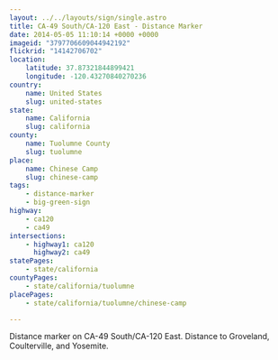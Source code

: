 ```yaml
---
layout: ../../layouts/sign/single.astro
title: CA-49 South/CA-120 East - Distance Marker
date: 2014-05-05 11:10:14 +0000 +0000
imageid: "3797706609044942192"
flickrid: "14142706702"
location:
    latitude: 37.87321844899421
    longitude: -120.43270840270236
country:
    name: United States
    slug: united-states
state:
    name: California
    slug: california
county:
    name: Tuolumne County
    slug: tuolumne
place:
    name: Chinese Camp
    slug: chinese-camp
tags:
    - distance-marker
    - big-green-sign
highway:
    - ca120
    - ca49
intersections:
    - highway1: ca120
      highway2: ca49
statePages:
    - state/california
countyPages:
    - state/california/tuolumne
placePages:
    - state/california/tuolumne/chinese-camp

---
```

Distance marker on CA-49 South/CA-120 East.  Distance to Groveland, Coulterville, and Yosemite.
